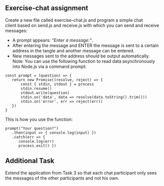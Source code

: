 ## Exercise-chat assignment

Create a new file called exercise-chat.js and program a simple chat client based on send.js and receive.js with which you can send and receive messages: 
- A prompt appears: _"Enter a message:"_.
- After entering the message and ENTER the message is sent to a certain address in the tangle and another message can be entered.
- New messages sent to the address should be output automatically.
Note: You can use the following function to read data asynchronously into Node.js via a command prompt:
```
const prompt = (question) => {
   return new Promise((resolve, reject) => {
       const { stdin, stdout } = process
       stdin.resume()
       stdout.write(question)
       stdin.on('data', data => resolve(data.toString().trim()))
       stdin.on('error', err => reject(err))
   })
}
```

This is how you use the function:
```
prompt("Your question?")
   .then(input => { console.log(input) })
   .catch(err => { 
      console.log(err) 
      process.exit() })
```

## Additional Task
Extend the application from Task 3 so that each chat participant only sees the messages of the other participants and not his own.
